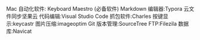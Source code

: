 Mac 自动化软件: Keyboard Maestro (必备软件)
Markdown 编辑器:Typora
云文件同步坚果云
代码编辑:Visual Studio Code
抓包软件:Charles
按键显示:keycastr
图片压缩:imageoptim
Git 版本管理:SourceTree
FTP:Filezila
数据库:Navicat